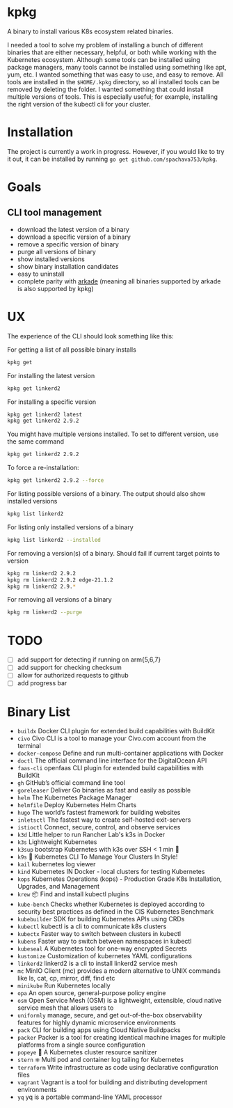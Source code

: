 # kpkg

A binary to install various K8s ecosystem related binaries.

I needed a tool to solve my problem of installing a bunch of different binaries that are either necessary, helpful, or
both while working with the Kubernetes ecosystem. Although some tools can be installed using package managers, many
tools cannot be installed using something like apt, yum, etc. I wanted something that was easy to use, and easy to
remove. All tools are installed in the `$HOME/.kpkg` directory, so all installed tools can be removed by deleting the
folder. I wanted something that could install multiple versions of tools. This is especially useful; for example,
installing the right version of the kubectl cli for your cluster.

# Installation

The project is currently a work in progress. However, if you would like to try it out, it can be installed by
running `go get github.com/spachava753/kpkg`.

# Goals

## CLI tool management

- download the latest version of a binary
- download a specific version of a binary
- remove a specific version of binary
- purge all versions of binary
- show installed versions
- show binary installation candidates
- easy to uninstall
- complete parity with [arkade](https://github.com/alexellis/arkade) (meaning all binaries supported by arkade is also supported by kpkg)

# UX

The experience of the CLI should look something like this:

For getting a list of all possible binary installs

```bash
kpkg get
```

For installing the latest version

```bash
kpkg get linkerd2
```

For installing a specific version

```bash
kpkg get linkerd2 latest
kpkg get linkerd2 2.9.2
```

You might have multiple versions installed. To set to different version, use the same command

```bash
kpkg get linkerd2 2.9.2
```

To force a re-installation:

```bash
kpkg get linkerd2 2.9.2 --force
```

For listing possible versions of a binary. The output should also show installed versions

```bash
kpkg list linkerd2
```

For listing only installed versions of a binary

```bash
kpkg list linkerd2 --installed
```

For removing a version(s) of a binary. Should fail if current target points to version

```bash
kpkg rm linkerd2 2.9.2
kpkg rm linkerd2 2.9.2 edge-21.1.2
kpkg rm linkerd2 2.9.*
```

For removing all versions of a binary

```bash
kpkg rm linkerd2 --purge
```

# TODO

- [ ] add support for detecting if running on arm{5,6,7}
- [ ] add support for checking checksum
- [ ] allow for authorized requests to github
- [ ] add progress bar

# Binary List

- `buildx`         Docker CLI plugin for extended build capabilities with BuildKit
- `civo`           Civo CLI is a tool to manage your Civo.com account from the terminal
- `docker-compose` Define and run multi-container applications with Docker
- `doctl`          The official command line interface for the DigitalOcean API
- `faas-cli`       openfaas CLI plugin for extended build capabilities with BuildKit
- `gh`             GitHub’s official command line tool
- `goreleaser`     Deliver Go binaries as fast and easily as possible
- `helm`           The Kubernetes Package Manager
- `helmfile`       Deploy Kubernetes Helm Charts
- `hugo`           The world’s fastest framework for building websites
- `inletsctl`      The fastest way to create self-hosted exit-servers
- `istioctl`       Connect, secure, control, and observe services
- `k3d`            Little helper to run Rancher Lab's k3s in Docker
- `k3s`            Lightweight Kubernetes
- `k3sup`          bootstrap Kubernetes with k3s over SSH < 1 min 🚀
- `k9s`            🐶 Kubernetes CLI To Manage Your Clusters In Style!
- `kail`           kubernetes log viewer
- `kind`           Kubernetes IN Docker - local clusters for testing Kubernetes
- `kops`           Kubernetes Operations (kops) - Production Grade K8s Installation, Upgrades, and Management
- `krew`           📦 Find and install kubectl plugins
- `kube-bench`     Checks whether Kubernetes is deployed according to security best practices as defined in the CIS
  Kubernetes Benchmark
- `kubebuilder`    SDK for building Kubernetes APIs using CRDs
- `kubectl`        kubectl is a cli to communicate k8s clusters
- `kubectx`        Faster way to switch between clusters in kubectl
- `kubens`         Faster way to switch between namespaces in kubectl
- `kubeseal`       A Kubernetes tool for one-way encrypted Secrets
- `kustomize`      Customization of kubernetes YAML configurations
- `linkerd2`       linkerd2 is a cli to install linkerd2 service mesh
- `mc`             MinIO Client (mc) provides a modern alternative to UNIX commands like ls, cat, cp, mirror, diff, find
  etc
- `minikube`       Run Kubernetes locally
- `opa`            An open source, general-purpose policy engine
- `osm`            Open Service Mesh (OSM) is a lightweight, extensible, cloud native service mesh that allows users to
- `uniformly` manage, secure, and get out-of-the-box observability features for highly dynamic microservice environments
- `pack`           CLI for building apps using Cloud Native Buildpacks
- `packer`         Packer is a tool for creating identical machine images for multiple platforms from a single source
  configuration
- `popeye`         👀 A Kubernetes cluster resource sanitizer
- `stern`          ⎈ Multi pod and container log tailing for Kubernetes
- `terraform`      Write infrastructure as code using declarative configuration files
- `vagrant`        Vagrant is a tool for building and distributing development environments
- `yq`             yq is a portable command-line YAML processor